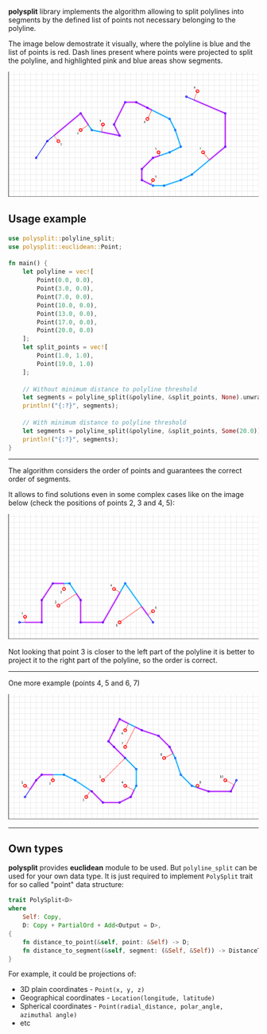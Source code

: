 **polysplit** library implements the algorithm allowing to split polylines
into segments by the defined list of points not necessary belonging to the polyline.

The image below demostrate it visually, where the polyline is blue and
the list of points is red. Dash lines present where points were projected to split the polyline,
and highlighted pink and blue areas show segments.

![alt example](images/example01.png "Example #1")

## Usage example
```rust
use polysplit::polyline_split;
use polysplit::euclidean::Point;

fn main() {
    let polyline = vec![
        Point(0.0, 0.0),
        Point(3.0, 0.0),
        Point(7.0, 0.0),
        Point(10.0, 0.0),
        Point(13.0, 0.0),
        Point(17.0, 0.0),
        Point(20.0, 0.0)
    ];
    let split_points = vec![
        Point(1.0, 1.0),
        Point(19.0, 1.0)
    ];

    // Without minimum distance to polyline threshold
    let segments = polyline_split(&polyline, &split_points, None).unwrap();
    println!("{:?}", segments);

    // With minimum distance to polyline threshold
    let segments = polyline_split(&polyline, &split_points, Some(20.0)).unwrap();
    println!("{:?}", segments);
}
```

---

The algorithm considers the order of points and guarantees the correct order of segments.

It allows to find solutions even in some complex cases like on the image below
(check the positions of points 2, 3 and 4, 5):

![alt example](images/example02.png "Example #2")

Not looking that point 3 is closer to the left part of the polyline
it is better to project it to the right part of the polyline,
so the order is correct.

---

One more example (points 4, 5 and 6, 7)

![alt example](images/example03.png "Example #3")

---

## Own types

**polysplit** provides **euclidean** module to be used. But `polyline_split` can be used
for your own data type. It is just required to implement `PolySplit` trait for so called
"point" data structure:
```rust
trait PolySplit<D>
where
    Self: Copy,
    D: Copy + PartialOrd + Add<Output = D>,
{
    fn distance_to_point(&self, point: &Self) -> D;
    fn distance_to_segment(&self, segment: (&Self, &Self)) -> DistanceToSegmentResult<Self, D>;
}
```
For example, it could be projections of:
* 3D plain coordinates - `Point(x, y, z)`
* Geographical coordinates - `Location(longitude, latitude)`
* Spherical coordinates - `Point(radial_distance, polar_angle, azimuthal angle)`
* etc
